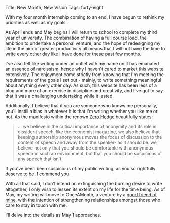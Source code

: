 Title: New Month, New Vision
Tags: forty-eight

With my four month internship coming to an end, I have begun to rethink my
priorities as well as my goals.



As April ends and May begins I will return to school to complete my third year
of university. The combination of having a full course load, the ambition to
undertake a personal venture, and the hope of redesigning my life in the aim
of greater productivity all means that I will not have the time to write every
other day like I have done for these past few months.



I've also felt like writing under an outlet with my name on it has emanated an
essence of narcissism, hence why I haven't cared to market this website
extensively. The enjoyment came strictly from knowing that I'm meeting the
requirements of the goals I set out - mainly, to write something meaningful
about anything every other day. As such, this website has been less of a blog
and more of an exercise in discipline and creativity, and I've got to say that
it was a challenging undertaking while it lasted.



Additionally, I believe that if you are someone who knows me personally,
you'll instill a bias in whatever it is that I'm writing whether you like me
or not. As the manifesto within the renown [Zero
Hedge](http://www.zerohedge.com/) beautifully states:

> ... we believe in the critical importance of anonymity and its role in
dissident speech. like the economist magazine, we also believe that keeping
authorship anonymous moves the focus of discussion to the content of speech
and away from the speaker- as it should be. we believe not only that you
should be comfortable with anonymous speech in such an environment, but that
you should be suspicious of any speech that isn't.

If you've been been suspicious of my public writing, as you so rightfully
deserve to be, I commend you.



With all that said, I don't intend on extinguishing the burning desire to
write altogether, I only wish to lessen its extent on my life for the time
being. As of May, my writing will move to OnceAMonth, a venture by a [good
friend of mine](http://jrdnbshp.com/), with the intention of strengthening
relationships amongst those who care to stay in touch with me.



I'll delve into the details as May 1 approaches.

